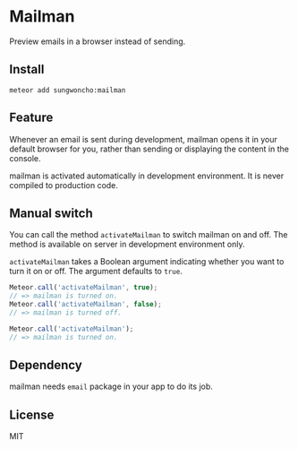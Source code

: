 # Mailman

Preview emails in a browser instead of sending.

## Install

    meteor add sungwoncho:mailman

## Feature

Whenever an email is sent during development, mailman opens it in your default
browser for you, rather than sending or displaying the content in the console.

mailman is activated automatically in development environment. It is never
compiled to production code.

## Manual switch

You can call the method `activateMailman` to switch mailman on and off. The
method is available on server in development environment only.

`activateMailman` takes a Boolean argument indicating whether you want to turn
it on or off. The argument defaults to `true`.

```js
Meteor.call('activateMailman', true);
// => mailman is turned on.
Meteor.call('activateMailman', false);
// => mailman is turned off.

Meteor.call('activateMailman');
// => mailman is turned on.
```

## Dependency

mailman needs `email` package in your app to do its job.

## License

MIT
